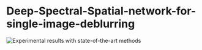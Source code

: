 # Deep-Spectral-Spatial-network-for-single-image-deblurring
![Experimental results with state-of-the-art methods](./example/result.png)
